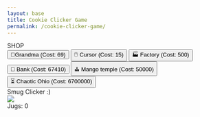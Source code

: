 ```yaml
---
layout: base
title: Cookie Clicker Game
permalink: /cookie-clicker-game/
---
```


<div class="grid grid-cols-4 gap-4 aspect-square">
<!-- Shop -->
<div class="col-span-1 bg-white p-4 shadow-lg flex flex-col" id="shop-container">
    <div class="text-xl font-bold mb-4 text-center">SHOP</div>
    <button id="autoClickerBtn" class="bg-blue-500 hover:bg-blue-600 text-white px-4 py-2 mb-2">
    👵Grandma (Cost: 69)
    </button>
<button id="cursorBtn"
    class="bg-green-500 hover:bg-green-600 text-white px-4 py-2 mb-2 rounded shadow">
    🖱️ Cursor (Cost: 15)
  </button>
<button id="factoryBtn"
    class="bg-purple-500 hover:bg-purple-600 text-white px-4 py-2 mb-2 rounded shadow">
    🏭 Factory (Cost: 500)
  </button>
 <button id="bankBtn"
    class="bg-blue-500 hover:bg-blue-600 text-white px-4 py-2 mb-2 rounded shadow">
    🏦 Bank (Cost: 67410)
  </button>
 <button id="templeBtn"
    class="bg-indigo-500 hover:bg-indigo-600 text-white px-4 py-2 mb-2 rounded shadow">
    ⛪ Mango temple (Cost: 50000)
  </button>
  <button id="chaoticOhioBtn"
    class="bg-purple-600 hover:bg-purple-700 text-white px-4 py-2 mb-2 rounded shadow">
    ⏳ Chaotic Ohio (Cost: 6700000)
  </button>
</div>
<!-- Game -->
<div id="game-area" class="col-span-3 flex flex-col items-center justify-center bg-gradient-to-b from-yellow-100 to-orange-200 rounded-2xl shadow-xl">
    <!-- Title -->
    <div class="text-4xl font-extrabold mb-6 text-brown-800 drop-shadow-md tracking-wide">
        Smug Clicker :)
    </div>
    <!-- Cookie Button -->
    <div id="cookie" 
        class="w-48 h-48 bg-cover bg-center rounded-full cursor-pointer shadow-lg hover:scale-105 active:scale-95 transition-transform duration-200 ease-out flex items-center justify-center bg-white">
        <img src="{{site.baseurl}}/hacks/cookie-clicker/assets/image.png" class="w-full h-full rounded-full select-none pointer-events-none" />
    </div>
    <!-- Counter -->
    <div id="counter" class="mt-6 text-2xl font-semibold text-brown-900 bg-white/80 px-6 py-3 rounded-lg shadow-md">
        Jugs: <span id="cookie-count" class="font-bold text-orange-600">0</span>
    </div>
</div>
</div>

<!-- Sprite Character in Bottom Right Corner -->
<div id="sprite-container" style="position: fixed; bottom: 20px; right: 20px; z-index: 9999;">
    <canvas id="spriteCanvas"></canvas>
</div>

<script src="https://cdn.tailwindcss.com"></script>
<script src="{{site.baseurl}}/hacks/cookie-clicker/cookie-clicker-game.js"></script>
<script src="{{site.baseurl}}/hacks/cookie-clicker/sprite-character.js"></script>
<script>
document.addEventListener('DOMContentLoaded', function() {
    const character = new SpriteCharacter('spriteCanvas', {
        dialogueInterval: Math.random()*10000 + 7000,
        dialogueDuration: 4000,
        spriteSize: 32,
        scale: 4,
        imagePath: '/CSPeople/hacks/cookie-clicker/assets/smugjughelper.png', // Add this
        dialogues: [
            "Click faster you bum",
            "Did you know Hollow Knight Silksong came out September 4th, 2025? Go play that instead of this.",
            "Invest in the S&P 500! That's a solid way to increase your passive income!",
            "Go touch grass.",
            "I'm chopped.",
            "Glory to Smug Corp! Glory to Smug Corp!",
            "truth.txt",
            "Banking those cookie profits!"
        ]
    });
});
</script>